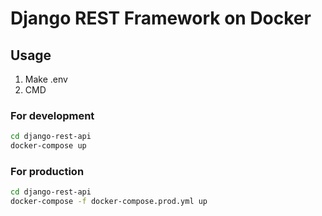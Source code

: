 # Django REST Framework on Docker

## Usage

1. Make .env
2. CMD

### For development
```bash
cd django-rest-api
docker-compose up
```

### For production
```bash
cd django-rest-api
docker-compose -f docker-compose.prod.yml up
```
